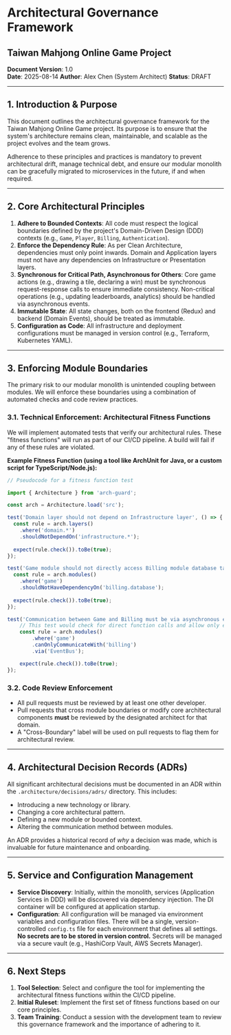 # Architectural Governance Framework
## Taiwan Mahjong Online Game Project

**Document Version**: 1.0  
**Date**: 2025-08-14
**Author**: Alex Chen (System Architect)
**Status**: DRAFT

---

## 1. Introduction & Purpose

This document outlines the architectural governance framework for the Taiwan Mahjong Online Game project. Its purpose is to ensure that the system's architecture remains clean, maintainable, and scalable as the project evolves and the team grows.

Adherence to these principles and practices is mandatory to prevent architectural drift, manage technical debt, and ensure our modular monolith can be gracefully migrated to microservices in the future, if and when required.

---

## 2. Core Architectural Principles

1.  **Adhere to Bounded Contexts**: All code must respect the logical boundaries defined by the project's Domain-Driven Design (DDD) contexts (e.g., `Game`, `Player`, `Billing`, `Authentication`).
2.  **Enforce the Dependency Rule**: As per Clean Architecture, dependencies must only point inwards. Domain and Application layers must not have any dependencies on Infrastructure or Presentation layers.
3.  **Synchronous for Critical Path, Asynchronous for Others**: Core game actions (e.g., drawing a tile, declaring a win) must be synchronous request-response calls to ensure immediate consistency. Non-critical operations (e.g., updating leaderboards, analytics) should be handled via asynchronous events.
4.  **Immutable State**: All state changes, both on the frontend (Redux) and backend (Domain Events), should be treated as immutable.
5.  **Configuration as Code**: All infrastructure and deployment configurations must be managed in version control (e.g., Terraform, Kubernetes YAML).

---

## 3. Enforcing Module Boundaries

The primary risk to our modular monolith is unintended coupling between modules. We will enforce these boundaries using a combination of automated checks and code review practices.

### 3.1. Technical Enforcement: Architectural Fitness Functions

We will implement automated tests that verify our architectural rules. These "fitness functions" will run as part of our CI/CD pipeline. A build will fail if any of these rules are violated.

**Example Fitness Function (using a tool like ArchUnit for Java, or a custom script for TypeScript/Node.js):**

```typescript
// Pseudocode for a fitness function test

import { Architecture } from 'arch-guard';

const arch = Architecture.load('src');

test('Domain layer should not depend on Infrastructure layer', () => {
  const rule = arch.layers()
    .where('domain.*')
    .shouldNotDependOn('infrastructure.*');
  
  expect(rule.check()).toBe(true);
});

test('Game module should not directly access Billing module database tables', () => {
  const rule = arch.modules()
    .where('game')
    .shouldNotHaveDependencyOn('billing.database');
    
  expect(rule.check()).toBe(true);
});

test('Communication between Game and Billing must be via asynchronous events', () => {
    // This test would check for direct function calls and allow only event emissions
    const rule = arch.modules()
        .where('game')
        .canOnlyCommunicateWith('billing')
        .via('EventBus');

    expect(rule.check()).toBe(true);
});
```

### 3.2. Code Review Enforcement

*   All pull requests must be reviewed by at least one other developer.
*   Pull requests that cross module boundaries or modify core architectural components **must** be reviewed by the designated architect for that domain.
*   A "Cross-Boundary" label will be used on pull requests to flag them for architectural review.

---

## 4. Architectural Decision Records (ADRs)

All significant architectural decisions must be documented in an ADR within the `.architecture/decisions/adrs/` directory. This includes:

*   Introducing a new technology or library.
*   Changing a core architectural pattern.
*   Defining a new module or bounded context.
*   Altering the communication method between modules.

An ADR provides a historical record of *why* a decision was made, which is invaluable for future maintenance and onboarding.

---

## 5. Service and Configuration Management

*   **Service Discovery**: Initially, within the monolith, services (Application Services in DDD) will be discovered via dependency injection. The DI container will be configured at application startup.
*   **Configuration**: All configuration will be managed via environment variables and configuration files. There will be a single, version-controlled `config.ts` file for each environment that defines all settings. **No secrets are to be stored in version control.** Secrets will be managed via a secure vault (e.g., HashiCorp Vault, AWS Secrets Manager).

---

## 6. Next Steps

1.  **Tool Selection**: Select and configure the tool for implementing the architectural fitness functions within the CI/CD pipeline.
2.  **Initial Ruleset**: Implement the first set of fitness functions based on our core principles.
3.  **Team Training**: Conduct a session with the development team to review this governance framework and the importance of adhering to it.
